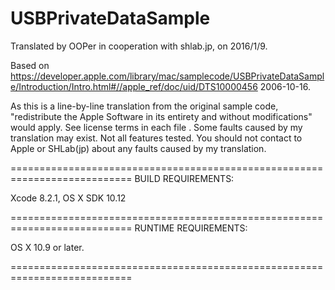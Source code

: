 # USBPrivateDataSample

Translated by OOPer in cooperation with shlab.jp, on 2016/1/9.

Based on
<https://developer.apple.com/library/mac/samplecode/USBPrivateDataSample/Introduction/Intro.html#//apple_ref/doc/uid/DTS10000456>
2006-10-16.

As this is a line-by-line translation from the original sample code, "redistribute the Apple Software in its entirety and without modifications" would apply. See license terms in each file .
Some faults caused by my translation may exist. Not all features tested.
You should not contact to Apple or SHLab(jp) about any faults caused by my translation.

===========================================================================
BUILD REQUIREMENTS:

Xcode 8.2.1, OS X SDK 10.12

===========================================================================
RUNTIME REQUIREMENTS:

OS X 10.9 or later.

===========================================================================
